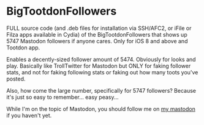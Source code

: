 # BigTootdonFollowers

FULL source code (and .deb files for installation via SSH/AFC2, or iFile or Filza apps available in Cydia) of the BigTootdonFollowers that shows up 5747 Mastodon followers if anyone cares. Only for iOS 8 and above and Tootdon app.

Enables a decently-sized follower amount of 5474. Obviously for looks and play. Basically like TrollTwitter for Mastodon but ONLY for faking follower stats, and not for faking following stats or faking out how many toots you've posted.

Also, how come the large number, specifically for 5747 followers? Because it's just so easy to remember... easy peasy...

While I'm on the topic of Mastodon, you should follow me on <a href="mstdn/@chasefromm19">my mastodon</a> if you haven't yet.
